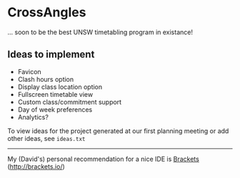 # CrossAngles
... soon to be the best UNSW timetabling program in existance!

## Ideas to implement

  * Favicon
  * Clash hours option
  * Display class location option
  * Fullscreen timetable view
  * Custom class/commitment support
  * Day of week preferences
  * Analytics?

To view ideas for the project generated at our first planning meeting or add other ideas, see `ideas.txt`

---

My (David's) personal recommendation for a nice IDE is [Brackets](http://brackets.io/) (<http://brackets.io/>)
